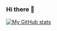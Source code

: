 ### Hi there 👋

[![My GitHub stats](https://github-readme-stats-git-master-russssls-projects.vercel.app/api?username=russssl&show=reviews,discussions_started,discussions_answered,prs_merged,prs_merged_percentage)](https://github.com/russssl/github-readme-stats)
